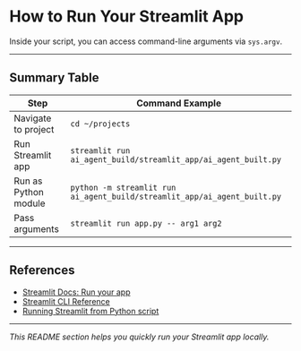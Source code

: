 # How to Run Your Streamlit App

Inside your script, you can access command-line arguments via `sys.argv`.

---

## Summary Table

| Step                     | Command Example                                               |
|--------------------------|---------------------------------------------------------------|
| Navigate to project      | `cd ~/projects`                                               |
| Run Streamlit app        | `streamlit run ai_agent_build/streamlit_app/ai_agent_built.py` |
| Run as Python module     | `python -m streamlit run ai_agent_build/streamlit_app/ai_agent_built.py` |
| Pass arguments           | `streamlit run app.py -- arg1 arg2`                           |

---

## References

- [Streamlit Docs: Run your app](https://docs.streamlit.io/develop/concepts/architecture/run-your-app)
- [Streamlit CLI Reference](https://docs.streamlit.io/develop/api-reference/cli/run)
- [Running Streamlit from Python script](https://ploomber.io/blog/streamlit-from-python/)

---

*This README section helps you quickly run your Streamlit app locally.*
